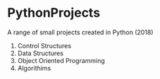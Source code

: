 # PythonProjects
A range of small projects created in Python (2018)
1. Control Structures
2. Data Structures
3. Object Oriented Programming
4. Algorithims